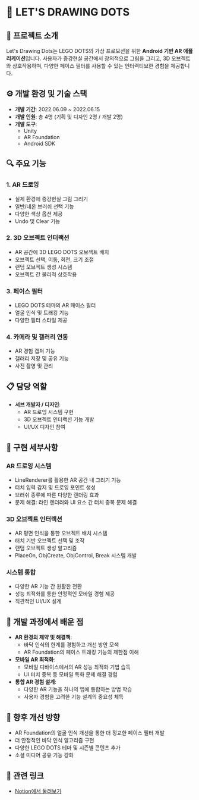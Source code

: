 # 🤳 LET'S DRAWING DOTS

## 📝 프로젝트 소개

Let's Drawing Dots는 LEGO DOTS의 가상 프로모션을 위한 **Android 기반 AR 애플리케이션**입니다. 사용자가 증강현실 공간에서 창의적으로 그림을 그리고, 3D 오브젝트와 상호작용하며, 다양한 페이스 필터를 사용할 수 있는 인터랙티브한 경험을 제공합니다.

## ⚙️ 개발 환경 및 기술 스택

- **개발 기간**: 2022.06.09 ~ 2022.06.15
- **개발 인원**: 총 4명 (기획 및 디자인 2명 / 개발 2명)
- **개발 도구**: 
  - Unity
  - AR Foundation
  - Android SDK

## 🔍 주요 기능

### 1. AR 드로잉
- 실제 환경에 증강현실 그림 그리기
- 일반/네온 브러쉬 선택 기능
- 다양한 색상 옵션 제공
- Undo 및 Clear 기능

### 2. 3D 오브젝트 인터랙션
- AR 공간에 3D LEGO DOTS 오브젝트 배치
- 오브젝트 선택, 이동, 회전, 크기 조절
- 랜덤 오브젝트 생성 시스템
- 오브젝트 간 물리적 상호작용

### 3. 페이스 필터
- LEGO DOTS 테마의 AR 페이스 필터
- 얼굴 인식 및 트래킹 기능
- 다양한 필터 스타일 제공

### 4. 카메라 및 갤러리 연동
- AR 경험 캡처 기능
- 갤러리 저장 및 공유 기능
- 사진 촬영 및 관리

## 📋 담당 역할

- **서브 개발자 / 디자인**: 
  - AR 드로잉 시스템 구현
  - 3D 오브젝트 인터랙션 기능 개발
  - UI/UX 디자인 참여

## 🔧 구현 세부사항

### AR 드로잉 시스템
- LineRenderer를 활용한 AR 공간 내 그리기 기능
- 터치 입력 감지 및 드로잉 포인트 생성
- 브러쉬 종류에 따른 다양한 렌더링 효과
- 문제 해결: 라인 렌더러와 UI 요소 간 터치 중복 문제 해결

### 3D 오브젝트 인터랙션
- AR 평면 인식을 통한 오브젝트 배치 시스템
- 터치 기반 오브젝트 선택 및 조작
- 랜덤 오브젝트 생성 알고리즘
- PlaceOn, ObjCreate, ObjControl, Break 시스템 개발

### 시스템 통합
- 다양한 AR 기능 간 원활한 전환
- 성능 최적화를 통한 안정적인 모바일 경험 제공
- 직관적인 UI/UX 설계

## 🧠 개발 과정에서 배운 점

- **AR 환경의 제약 및 해결책**: 
  - 바닥 인식의 한계를 경험하고 개선 방안 모색
  - AR Foundation의 페이스 트래킹 기능의 제한점 이해
- **모바일 AR 최적화**: 
  - 모바일 디바이스에서의 AR 성능 최적화 기법 습득
  - UI 터치 중복 등 모바일 특화 문제 해결 경험
- **통합 AR 경험 설계**: 
  - 다양한 AR 기능을 하나의 앱에 통합하는 방법 학습
  - 사용자 경험을 고려한 기능 설계의 중요성 체득

## 🔮 향후 개선 방향

- AR Foundation의 얼굴 인식 개선을 통한 더 정교한 페이스 필터 개발
- 더 안정적인 바닥 인식 알고리즘 구현
- 다양한 LEGO DOTS 테마 및 시즌별 콘텐츠 추가
- 소셜 미디어 공유 기능 강화

## 🔗 관련 링크

- [Notion에서 둘러보기](https://heejeonglim.notion.site/Let-s-Drawing-Do-2575c22d1b7448599f2b496d8205c66e?pvs=4)

